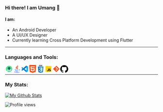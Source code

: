### Hi there! I am Umang :wave:

#### I am:

* An Android Developer
* A UI/UX Designer 
* Currently learning Cross Platform Development using Flutter


***

<!-- ### Connect with me:

<a href="mailto:umangsinha12@gmail.com" style="margin-right:20px">
         <img alt="Gmail" src="res/gmail.png"
         width=26px">
</a>

<a href="https://www.linkedin.com/in/umang-sinha/" style="margin-right:20px">
         <img style="margin-right:10px" alt="LinkedIn" src="res/linkedin.png"
         width=26px">
</a>

<a href="https://twitter.com/umang13_" style="margin-right:20px">
         <img style="margin-right:10px" alt="LinkedIn" src="res/twitter.png"
         width=26px">
</a>

<a href="https://www.instagram.com/umang__._/" style="margin-right:20px">
         <img style="margin-right:10px" alt="Instagram" src="res/instagram.png"
         width=26px">
</a>

<a href="https://www.github.com/umang-sinha/">
         <img alt="Instagram" src="res/github.png"
         width=26px">
</a>

-->




### Languages and Tools:

<img align="left" alt="Android Studio" width="26px" src="res/android_studio.png" />
<img align="left" alt="Java" width="26px" src="res/java.png" />
<img align="left" alt="Visual Studio Code" width="26px" src="res/visual-studio-code.png" />
<img align="left" alt="HTML5" width="26px" src="res/html-5.png" />
<img align="left" alt="CSS3" width="26px" src="res/css3.png" />
<img align="left" alt="JavaScript" width="26px" src="res/javascript.png" />
<img align="left" alt="Git" width="26px" src="res/git.png" />
<img align="left" alt="GitHub" width="26px" src="res/github.png" />

<img />

***

<!-- ### Connect with me: -->

### My Stats:

[![My Github Stats](https://github-readme-stats.vercel.app/api?username=umang-sinha&show_icons=true&hide_border=tru&&theme=blue-green&hide=stars&count_private=true)](https://github.com/umang-sinha?tab=follow)

<!-- ![](https://komarev.com/ghpvc/?username=umang-sinha&color=03a99d) -->

<!-- [![Top Langs](https://github-readme-stats.vercel.app/api/top-langs/?username=umang-sinha&theme=dark)](https://github.com/umang-sinha/github-readme-stats) -->

![Profile views](https://gpvc.arturio.dev/umang-sinha)

<!-- [![made-with-Markdown](https://img.shields.io/badge/Made%20with-Markdown-03a99d.svg)](http://commonmark.org) -->
